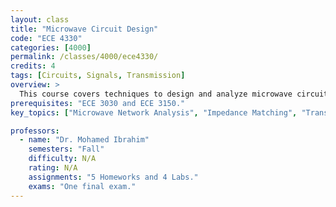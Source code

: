 ```yaml
---
layout: class
title: "Microwave Circuit Design"
code: "ECE 4330"
categories: [4000]
permalink: /classes/4000/ece4330/
credits: 4
tags: [Circuits, Signals, Transmission]
overview: >
  This course covers techniques to design and analyze microwave circuits. Topics include planar transmission lines, network analysis, S-parameters, matching networks, resonators, power dividers/combiners, filters, and non-reciprocal devices. The course emphasizes physical understanding, intuitive design methods, and hands-on experience in using E+M simulation tools and microwave measurements.
prerequisites: "ECE 3030 and ECE 3150."
key_topics: ["Microwave Network Analysis", "Impedance Matching", "Transmission  Lines", "Microwave Filter Design"]

professors:
  - name: "Dr. Mohamed Ibrahim"
    semesters: "Fall"
    difficulty: N/A
    rating: N/A
    assignments: "5 Homeworks and 4 Labs."
    exams: "One final exam."
---
```

